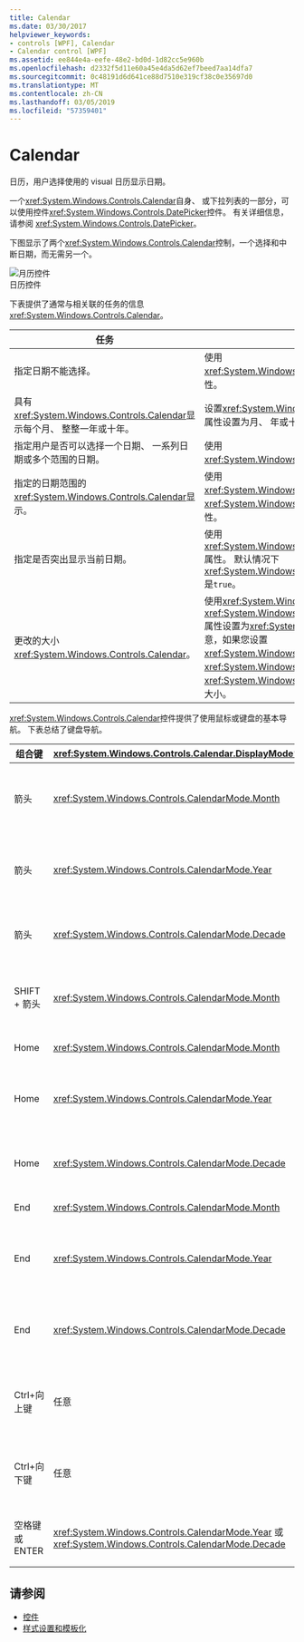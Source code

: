 ```yaml
---
title: Calendar
ms.date: 03/30/2017
helpviewer_keywords:
- controls [WPF], Calendar
- Calendar control [WPF]
ms.assetid: ee844e4a-eefe-48e2-bd0d-1d82cc5e960b
ms.openlocfilehash: d2332f5d11e60a45e4da5d62ef7beed7aa14dfa7
ms.sourcegitcommit: 0c48191d6d641ce88d7510e319cf38c0e35697d0
ms.translationtype: MT
ms.contentlocale: zh-CN
ms.lasthandoff: 03/05/2019
ms.locfileid: "57359401"
---
```

# <a name="calendar"></a>Calendar
日历，用户选择使用的 visual 日历显示日期。  
  
 一个<xref:System.Windows.Controls.Calendar>自身、 或下拉列表的一部分，可以使用控件<xref:System.Windows.Controls.DatePicker>控件。 有关详细信息，请参阅 <xref:System.Windows.Controls.DatePicker>。  
  
 下图显示了两个<xref:System.Windows.Controls.Calendar>控制，一个选择和中断日期，而无需另一个。  
  
 ![月历控件](./media/ndp-calendarcontrols.png "NDP_CalendarControls")  
日历控件  
  
 下表提供了通常与相关联的任务的信息<xref:System.Windows.Controls.Calendar>。  
  
|任务|实现|  
|----------|--------------------|  
|指定日期不能选择。|使用 <xref:System.Windows.Controls.Calendar.BlackoutDates%2A> 属性。|  
|具有<xref:System.Windows.Controls.Calendar>显示每个月、 整整一年或十年。|设置<xref:System.Windows.Controls.Calendar.DisplayMode%2A>属性设置为月、 年或十年。|  
|指定用户是否可以选择一个日期、 一系列日期或多个范围的日期。|使用<xref:System.Windows.Controls.Calendar.SelectionMode%2A>。|  
|指定的日期范围的<xref:System.Windows.Controls.Calendar>显示。|使用<xref:System.Windows.Controls.Calendar.DisplayDateStart%2A>和<xref:System.Windows.Controls.Calendar.DisplayDateEnd%2A>属性。|  
|指定是否突出显示当前日期。|使用 <xref:System.Windows.Controls.Calendar.IsTodayHighlighted%2A> 属性。 默认情况下<xref:System.Windows.Controls.Calendar.IsTodayHighlighted%2A>是`true`。|  
|更改的大小<xref:System.Windows.Controls.Calendar>。|使用<xref:System.Windows.Controls.Viewbox>，或者设置<xref:System.Windows.FrameworkElement.LayoutTransform%2A>属性设置为<xref:System.Windows.Media.ScaleTransform>。 请注意，如果您设置<xref:System.Windows.FrameworkElement.Width%2A>并<xref:System.Windows.FrameworkElement.Height%2A>的属性<xref:System.Windows.Controls.Calendar>，实际的日历不会更改其大小。|  
  
 <xref:System.Windows.Controls.Calendar>控件提供了使用鼠标或键盘的基本导航。 下表总结了键盘导航。  
  
|组合键|<xref:System.Windows.Controls.Calendar.DisplayMode%2A>|操作|  
|---------------------|-----------------------------------------------------------------------------------------------------------------------------------------------------------|------------|  
|箭头|<xref:System.Windows.Controls.CalendarMode.Month>|更改<xref:System.Windows.Controls.Calendar.SelectedDate%2A>属性如果<xref:System.Windows.Controls.Calendar.SelectionMode%2A>属性未设置为<xref:System.Windows.Controls.CalendarSelectionMode.None>。|  
|箭头|<xref:System.Windows.Controls.CalendarMode.Year>|更改的月份<xref:System.Windows.Controls.Calendar.DisplayDate%2A>属性。 请注意，<xref:System.Windows.Controls.Calendar.SelectedDate%2A>不会更改。|  
|箭头|<xref:System.Windows.Controls.CalendarMode.Decade>|更改的年份<xref:System.Windows.Controls.Calendar.DisplayDate%2A>。 请注意，<xref:System.Windows.Controls.Calendar.SelectedDate%2A>不会更改。|  
|SHIFT + 箭头|<xref:System.Windows.Controls.CalendarMode.Month>|如果<xref:System.Windows.Controls.Calendar.SelectionMode%2A>未设置为<xref:System.Windows.Controls.CalendarSelectionMode.SingleDate>或<xref:System.Windows.Controls.CalendarSelectionMode.None>，扩展了所选日期范围。|  
|Home|<xref:System.Windows.Controls.CalendarMode.Month>|更改<xref:System.Windows.Controls.Calendar.SelectedDate%2A>到当前月份的第一天。|  
|Home|<xref:System.Windows.Controls.CalendarMode.Year>|更改的月份<xref:System.Windows.Controls.Calendar.DisplayDate%2A>到一年的第一个月。 <xref:System.Windows.Controls.Calendar.SelectedDate%2A>不会更改。|  
|Home|<xref:System.Windows.Controls.CalendarMode.Decade>|更改的年份<xref:System.Windows.Controls.Calendar.DisplayDate%2A>十年的第一年。 <xref:System.Windows.Controls.Calendar.SelectedDate%2A>不会更改。|  
|End|<xref:System.Windows.Controls.CalendarMode.Month>|更改<xref:System.Windows.Controls.Calendar.SelectedDate%2A>到当前月份的最后一天。|  
|End|<xref:System.Windows.Controls.CalendarMode.Year>|更改的月份<xref:System.Windows.Controls.Calendar.DisplayDate%2A>年份的最后一个月。 <xref:System.Windows.Controls.Calendar.SelectedDate%2A>不会更改。|  
|End|<xref:System.Windows.Controls.CalendarMode.Decade>|更改的年份<xref:System.Windows.Controls.Calendar.DisplayDate%2A>十年的最后一年。 <xref:System.Windows.Controls.Calendar.SelectedDate%2A>不会更改。|  
|Ctrl+向上键|任意|切换到下一个更大<xref:System.Windows.Controls.Calendar.DisplayMode%2A>。 如果<xref:System.Windows.Controls.Calendar.DisplayMode%2A>已经是<xref:System.Windows.Controls.CalendarMode.Decade>，执行任何操作。|  
|Ctrl+向下键|任意|切换到下一个较小<xref:System.Windows.Controls.Calendar.DisplayMode%2A>。 如果<xref:System.Windows.Controls.Calendar.DisplayMode%2A>已经是<xref:System.Windows.Controls.CalendarMode.Month>，执行任何操作。|  
|空格键或 ENTER|<xref:System.Windows.Controls.CalendarMode.Year> 或 <xref:System.Windows.Controls.CalendarMode.Decade>|开关<xref:System.Windows.Controls.Calendar.DisplayMode%2A>到<xref:System.Windows.Controls.CalendarMode.Month>或<xref:System.Windows.Controls.CalendarMode.Year>由已设定焦点的项表示。|  
  
## <a name="see-also"></a>请参阅
- [控件](index.md)
- [样式设置和模板化](styling-and-templating.md)
